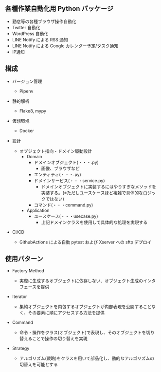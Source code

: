## 各種作業自動化用 Python パッケージ

- 勤怠等の各種ブラウザ操作自動化
- Twitter 自動化
- WordPress 自動化
- LINE Notify による RSS 通知
- LINE Notify による Google カレンダー予定/タスク通知
- IP通知

## 構成

- バージョン管理

  - Pipenv

- 静的解析

  - Flake8, mypy

- 仮想環境

  - Docker

- 設計

  - オブジェクト指向・ドメイン駆動設計
    - Domain
      - ドメインオブジェクト(・・・.py)
        - 画像、ブラウザなど
      - エンティティ(・・・.py)
      - ドメインサービス(・・・service.py)
        - ドメインオブジェクトに実装するにはやりすぎなメソッドを実装する。(※ただしユースケースほど複雑で具体的なロジックではない)
      - コマンド(・・・command.py)
    - Application
      - ユースケース(・・・usecase.py)
        - 上記ドメインクラスを使用して具体的な処理を実現する

- CI/CD
  - GithubActions による自動 pytest および Xserver への sftp デプロイ

## 使用パターン

- Factory Method
  - 実際に生成するオブジェクトに依存しない、オブジェクト生成のインタフェースを提供
- Iterator

  - 集約オブジェクトを内包するオブジェクトが内部表現を公開することなく、その要素に順にアクセスする方法を提供

- Command

  - 命令・操作をクラス(オブジェクト)で表現し、そのオブジェクトを切り替えることで操作の切り替えを実現

- Strategy
  - アルゴリズム(戦略)をクラスを用いて部品化し、動的なアルゴリズムの切替えを可能とする
  <!-- - Loan -->
